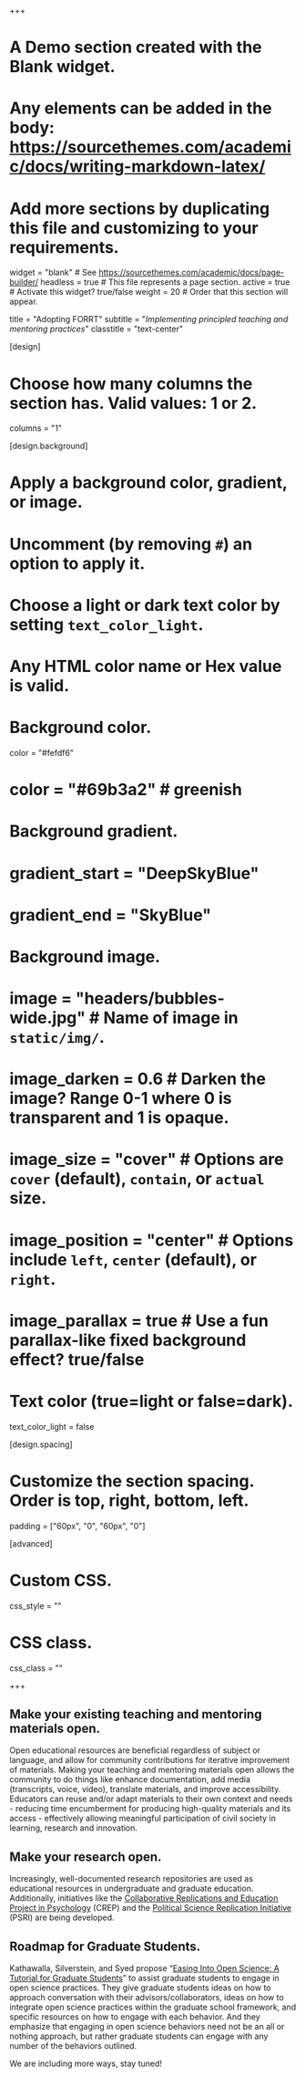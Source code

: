 +++
# A Demo section created with the Blank widget.
# Any elements can be added in the body: https://sourcethemes.com/academic/docs/writing-markdown-latex/
# Add more sections by duplicating this file and customizing to your requirements.

widget = "blank"  # See https://sourcethemes.com/academic/docs/page-builder/
headless = true  # This file represents a page section.
active = true  # Activate this widget? true/false
weight = 20  # Order that this section will appear.

title = "Adopting FORRT"
subtitle = "*Implementing principled teaching and mentoring practices*"
classtitle = "text-center"

[design]
  # Choose how many columns the section has. Valid values: 1 or 2.
  columns = "1"

[design.background]
  # Apply a background color, gradient, or image.
  #   Uncomment (by removing `#`) an option to apply it.
  #   Choose a light or dark text color by setting `text_color_light`.
  #   Any HTML color name or Hex value is valid.

  # Background color.
   color = "#fefdf6"
  # color = "#69b3a2" # greenish
  
  # Background gradient.
  # gradient_start = "DeepSkyBlue"
  # gradient_end = "SkyBlue"
  
  # Background image.
  # image = "headers/bubbles-wide.jpg"  # Name of image in `static/img/`.
  # image_darken = 0.6  # Darken the image? Range 0-1 where 0 is transparent and 1 is opaque.
  # image_size = "cover"  #  Options are `cover` (default), `contain`, or `actual` size.
  # image_position = "center"  # Options include `left`, `center` (default), or `right`.
  # image_parallax = true  # Use a fun parallax-like fixed background effect? true/false

  # Text color (true=light or false=dark).
  text_color_light = false

[design.spacing]
  # Customize the section spacing. Order is top, right, bottom, left.
  padding = ["60px", "0", "60px", "0"]


[advanced]
 # Custom CSS. 
 css_style = ""
 
 # CSS class.
 css_class = ""

+++

## Make your existing teaching and mentoring materials open.

Open educational resources are beneficial regardless of subject or language, and allow for community contributions for iterative improvement of materials. Making your teaching and mentoring materials open allows the community to do things like enhance documentation, add media (transcripts, voice, video), translate materials, and improve accessibility. Educators can reuse and/or adapt materials to their own context and needs - reducing time encumberment for producing high-quality materials and its access - effectively allowing meaningful participation of civil society in learning, research and innovation.

## Make your research open.

Increasingly, well-documented research repositories are used as educational resources in undergraduate and graduate education. Additionally, initiatives like the [Collaborative Replications and Education Project in Psychology](https://osf.io/wfc6u/wiki) (CREP) and the [Political Science Replication Initiative](https://projects.iq.harvard.edu/psreplication/home) (PSRI) are being developed.

## Roadmap for Graduate Students.

Kathawalla, Silverstein, and Syed propose “[Easing Into Open Science: A Tutorial for Graduate Students](https://psyarxiv.com/vzjdp/)” to assist graduate students to engage in open science practices. They give graduate students ideas on how to approach conversation with their advisors/collaborators, ideas on how to integrate open science practices within the graduate school framework, and specific resources on how to engage with each behavior. And they emphasize that engaging in open science behaviors need not be an all or nothing approach, but rather graduate students can engage with any number of the behaviors outlined. 

We are including more ways, stay tuned!


